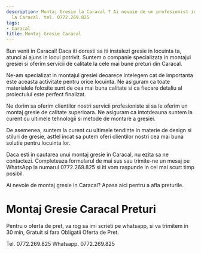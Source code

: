 ```yaml
---
description: Montaj Gresie la Caracal ? Ai nevoie de un profesionist in Montaj Gresie
  la Caracal. tel. 0772.269.825
tags:
- Caracal
title: Montaj Gresie Caracal
---
```



Bun venit in Caracal! Daca iti doresti sa iti instalezi gresie in locuinta ta, atunci ai ajuns in locul potrivit. Suntem o companie specializata in montajul gresiei si oferim servicii de calitate la cele mai bune preturi din Caracal. 

Ne-am specializat in montajul gresiei deoarece intelegem cat de importanta este aceasta activitate pentru orice locuinta. Ne asiguram ca toate materialele folosite sunt de cea mai buna calitate si ca fiecare detaliu al proiectului este perfect finalizat. 

Ne dorim sa oferim clientilor nostri servicii profesioniste si sa le oferim un montaj gresie de calitate superioara. Ne asiguram ca intotdeauna suntem la curent cu ultimele tehnologii si metode de montare a gresiei. 

De asemenea, suntem la curent cu ultimele tendinte in materie de design si stiluri de gresie, astfel incat sa putem oferi clientilor nostri cea mai buna solutie pentru locuinta lor. 

Daca esti in cautarea unui montaj gresie in Caracal, nu ezita sa ne contactezi. Completeaza formularul de mai sus sau trimite-ne un mesaj pe WhatsApp la numarul 0772.269.825 si iti vom raspunde in cel mai scurt timp posibil. 

Ai nevoie de montaj gresie in Caracal? Apasa aici pentru a afla preturile.

# Montaj Gresie Caracal Preturi
Pentru o oferta de pret, va rog sa imi scrieti pe whatsapp, si va trimitem in 30 min, Gratuit si fara Obligatii Oferta de Pret.

Tel. 0772.269.825
Whatsapp. 0772.269.825